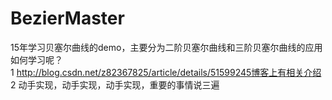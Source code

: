 # BezierMaster

15年学习贝塞尔曲线的demo，主要分为二阶贝塞尔曲线和三阶贝塞尔曲线的应用
<br/>
如何学习呢？
<br/>
1 http://blog.csdn.net/z82367825/article/details/51599245博客上有相关介绍
<br/>
2 动手实现，动手实现，动手实现，重要的事情说三遍
